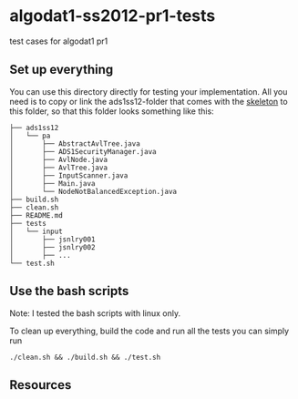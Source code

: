 algodat1-ss2012-pr1-tests
=========================

test cases for algodat1 pr1


Set up everything
-------------------------

You can use this directory directly for testing your implementation. All you 
need is to copy or link the ads1ss12-folder that comes with the [skeleton][1] 
to this folder, so that this folder looks something like this:

	├── ads1ss12
	│   └── pa
	│       ├── AbstractAvlTree.java
	│       ├── ADS1SecurityManager.java
	│       ├── AvlNode.java
	│       ├── AvlTree.java
	│       ├── InputScanner.java
	│       ├── Main.java
	│       └── NodeNotBalancedException.java
	├── build.sh
	├── clean.sh
	├── README.md
	├── tests
	│   └── input
	│       ├── jsnlry001
	│       ├── jsnlry002
	│       ├── ...
	└── test.sh


Use the bash scripts
-------------------------

Note: I tested the bash scripts with linux only.

To clean up everything, build the code and run all the tests you can simply run

	./clean.sh && ./build.sh && ./test.sh


Resources
-------------------------

  [1]: http://www.ads.tuwien.ac.at/teaching/ss12/AD1/pa_codegeruest%2Btestinstanzen.zip

